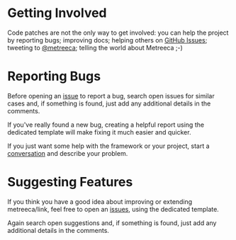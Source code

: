 # Getting Involved

Code patches are not the only way to get involved: you can help the project by reporting bugs; improving docs; helping
others on [GitHub Issues](issues); tweeting to [@metreeca](https://twitter.com/metreeca); telling the world about
Metreeca ;-)

# Reporting Bugs

Before opening an [issue](https://github.com/metreeca/link/issues) to report a bug, search open issues for similar cases
and, if something is found, just add any additional details in the comments.

If you've really found a new bug, creating a helpful report using the dedicated template will make fixing it much easier
and quicker.

If you just want some help with the framework or your project, start
a [conversation](https://github.com/metreeca/link/discussions) and describe your problem.

# Suggesting Features

If you think you have a good idea about improving or extending metreeca/link, feel free to open
an [issues](https://github.com/metreeca/link/issues), using the dedicated template.

Again search open suggestions and, if something is found, just add any additional details in the comments.
